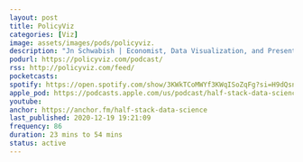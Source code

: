 ```yaml
---
layout: post
title: PolicyViz
categories: [Viz]
image: assets/images/pods/policyviz.
description: "Jn Schwabish | Economist, Data Visualization, and Presentation Specialist"
podurl: https://policyviz.com/podcast/
rss: http://policyviz.com/feed/
pocketcasts:
spotify: https://open.spotify.com/show/3KWkTCoMWYf3KWqISoZqFg?si=H9dQsnrGSO6thB7ADRTvgg
apple_pod: https://podcasts.apple.com/us/podcast/half-stack-data-science-podcast/id1429751562
youtube:
anchor: https://anchor.fm/half-stack-data-science
last_published: 2020-12-19 19:21:09
frequency: 86
duration: 23 mins to 54 mins
status: active
---
```

